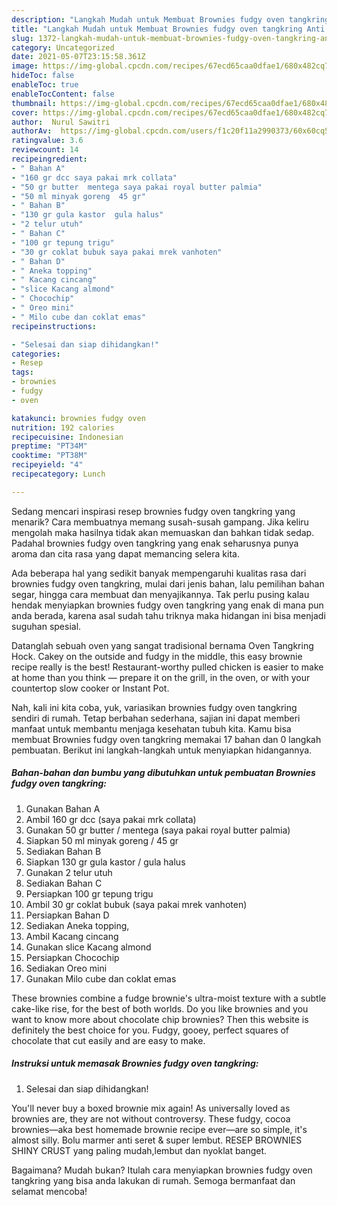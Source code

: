 ```yaml
---
description: "Langkah Mudah untuk Membuat Brownies fudgy oven tangkring Anti Gagal"
title: "Langkah Mudah untuk Membuat Brownies fudgy oven tangkring Anti Gagal"
slug: 1372-langkah-mudah-untuk-membuat-brownies-fudgy-oven-tangkring-anti-gagal
category: Uncategorized
date: 2021-05-07T23:15:58.361Z
image: https://img-global.cpcdn.com/recipes/67ecd65caa0dfae1/680x482cq70/brownies-fudgy-oven-tangkring-foto-resep-utama.jpg
hideToc: false
enableToc: true
enableTocContent: false
thumbnail: https://img-global.cpcdn.com/recipes/67ecd65caa0dfae1/680x482cq70/brownies-fudgy-oven-tangkring-foto-resep-utama.jpg
cover: https://img-global.cpcdn.com/recipes/67ecd65caa0dfae1/680x482cq70/brownies-fudgy-oven-tangkring-foto-resep-utama.jpg
author:  Nurul Sawitri
authorAv:  https://img-global.cpcdn.com/users/f1c20f11a2990373/60x60cq50/avatar.jpg
ratingvalue: 3.6
reviewcount: 14
recipeingredient:
- " Bahan A"
- "160 gr dcc saya pakai mrk collata"
- "50 gr butter  mentega saya pakai royal butter palmia"
- "50 ml minyak goreng  45 gr"
- " Bahan B"
- "130 gr gula kastor  gula halus"
- "2 telur utuh"
- " Bahan C"
- "100 gr tepung trigu"
- "30 gr coklat bubuk saya pakai mrek vanhoten"
- " Bahan D"
- " Aneka topping"
- " Kacang cincang"
- "slice Kacang almond"
- " Chocochip"
- " Oreo mini"
- " Milo cube dan coklat emas"
recipeinstructions:

- "Selesai dan siap dihidangkan!"
categories:
- Resep
tags:
- brownies
- fudgy
- oven

katakunci: brownies fudgy oven 
nutrition: 192 calories
recipecuisine: Indonesian
preptime: "PT34M"
cooktime: "PT38M"
recipeyield: "4"
recipecategory: Lunch

---
```



Sedang mencari inspirasi resep brownies fudgy oven tangkring yang menarik? Cara membuatnya memang susah-susah gampang. Jika keliru mengolah maka hasilnya tidak akan memuaskan dan bahkan tidak sedap. Padahal brownies fudgy oven tangkring yang enak seharusnya punya aroma dan cita rasa yang dapat memancing selera kita.


Ada beberapa hal yang sedikit banyak mempengaruhi kualitas rasa dari brownies fudgy oven tangkring, mulai dari jenis bahan, lalu pemilihan bahan segar, hingga cara membuat dan menyajikannya. Tak perlu pusing kalau hendak menyiapkan brownies fudgy oven tangkring yang enak di mana pun anda berada, karena asal sudah tahu triknya maka hidangan ini bisa menjadi suguhan spesial.

Datanglah sebuah oven yang sangat tradisional bernama Oven Tangkring Hock. Cakey on the outside and fudgy in the middle, this easy brownie recipe really is the best! Restaurant-worthy pulled chicken is easier to make at home than you think — prepare it on the grill, in the oven, or with your countertop slow cooker or Instant Pot.


Nah, kali ini kita coba, yuk, variasikan brownies fudgy oven tangkring sendiri di rumah. Tetap berbahan sederhana, sajian ini dapat memberi manfaat untuk membantu menjaga kesehatan tubuh kita. Kamu bisa membuat Brownies fudgy oven tangkring memakai 17 bahan dan 0 langkah pembuatan. Berikut ini langkah-langkah untuk menyiapkan hidangannya.

<!--inarticleads1-->

##### Bahan-bahan dan bumbu yang dibutuhkan untuk pembuatan Brownies fudgy oven tangkring:

1. Gunakan  Bahan A
1. Ambil 160 gr dcc (saya pakai mrk collata)
1. Gunakan 50 gr butter / mentega (saya pakai royal butter palmia)
1. Siapkan 50 ml minyak goreng / 45 gr
1. Sediakan  Bahan B
1. Siapkan 130 gr gula kastor / gula halus
1. Gunakan 2 telur utuh
1. Sediakan  Bahan C
1. Persiapkan 100 gr tepung trigu
1. Ambil 30 gr coklat bubuk (saya pakai mrek vanhoten)
1. Persiapkan  Bahan D
1. Sediakan  Aneka topping,
1. Ambil  Kacang cincang
1. Gunakan slice Kacang almond
1. Persiapkan  Chocochip
1. Sediakan  Oreo mini
1. Gunakan  Milo cube dan coklat emas


These brownies combine a fudge brownie&#39;s ultra-moist texture with a subtle cake-like rise, for the best of both worlds. Do you like brownies and you want to know more about chocolate chip brownies? Then this website is definitely the best choice for you. Fudgy, gooey, perfect squares of chocolate that cut easily and are easy to make. 

<!--inarticleads2-->

##### Instruksi untuk memasak Brownies fudgy oven tangkring:


1. Selesai dan siap dihidangkan!

You&#39;ll never buy a boxed brownie mix again! As universally loved as brownies are, they are not without controversy. These fudgy, cocoa brownies—aka best homemade brownie recipe ever—are so simple, it&#39;s almost silly. Bolu marmer anti seret &amp; super lembut. RESEP BROWNIES SHINY CRUST yang paling mudah,lembut dan nyoklat banget. 

Bagaimana? Mudah bukan? Itulah cara menyiapkan brownies fudgy oven tangkring yang bisa anda lakukan di rumah. Semoga bermanfaat dan selamat mencoba!
